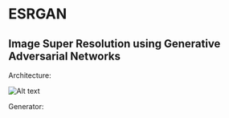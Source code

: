 # ESRGAN
## Image Super Resolution using Generative Adversarial Networks

Architecture:

![Alt text](ESRGAN/img/ESRGAN2m.png)

Generator:
